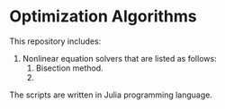 # Optimization Algorithms

This repository includes:
1.  Nonlinear equation solvers that are listed as follows:
    1.  Bisection method.
    2. 

The scripts are written in Julia programming language.

